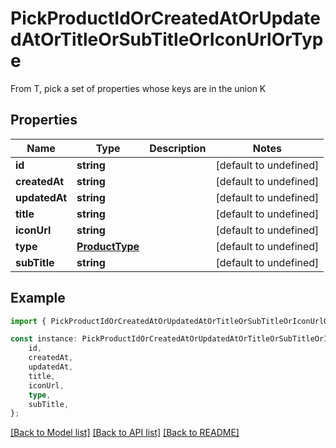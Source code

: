 # PickProductIdOrCreatedAtOrUpdatedAtOrTitleOrSubTitleOrIconUrlOrType

From T, pick a set of properties whose keys are in the union K

## Properties

Name | Type | Description | Notes
------------ | ------------- | ------------- | -------------
**id** | **string** |  | [default to undefined]
**createdAt** | **string** |  | [default to undefined]
**updatedAt** | **string** |  | [default to undefined]
**title** | **string** |  | [default to undefined]
**iconUrl** | **string** |  | [default to undefined]
**type** | [**ProductType**](ProductType.md) |  | [default to undefined]
**subTitle** | **string** |  | [default to undefined]

## Example

```typescript
import { PickProductIdOrCreatedAtOrUpdatedAtOrTitleOrSubTitleOrIconUrlOrType } from './api';

const instance: PickProductIdOrCreatedAtOrUpdatedAtOrTitleOrSubTitleOrIconUrlOrType = {
    id,
    createdAt,
    updatedAt,
    title,
    iconUrl,
    type,
    subTitle,
};
```

[[Back to Model list]](../README.md#documentation-for-models) [[Back to API list]](../README.md#documentation-for-api-endpoints) [[Back to README]](../README.md)

